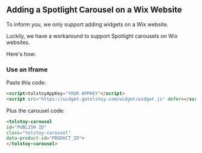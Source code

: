 ## Adding a Spotlight Carousel on a Wix Website

To inform you, we only support adding widgets on a Wix website. 

Luckily, we have a workaround to support Spotlight carousels on Wix websites.

Here's how:

### Use an Iframe

Paste this code:

```html
<script>tolstoyAppKey="YOUR APPKEY"</script> 
<script src="https://widget.gotolstoy.com/widget/widget.js" defer></script>
```

Plus the carousel code:

```html
<tolstoy-carousel
id="PUBLISH ID"
class="tolstoy-carousel"
data-product-id="PRODUCT_ID">
</tolstoy-carousel>
```
